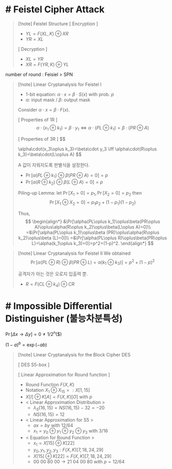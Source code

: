 
# # Feistel Cipher Attack

> [!note] Feistel Structure
> [ Encryption ]
> - $YL = F(XL,K)\oplus XR$
> - $YR=XL$
> 
> [ Decryption ]
> - $XL = YR$
> - $XR=F(YR,K)\oplus YL$

number of round : Feisiel > SPN

> [!note] Linear Cryptanalysis for Feistel I
> - 1-bit equation: $\alpha\cdot x=\beta\cdot S(x)$ with prob. $p$
> - $\alpha$: input mask / $\beta$: output mask
>   
> Consider $\alpha\cdot x=\beta\cdot F(x)$.
> 
> [ Properties of 1R ]
> $$
> \alpha\cdot (x_1\oplus k_1)=\beta\cdot y_1
> \iff
> \alpha\cdot (PL\oplus k_1)=\beta\cdot(PR\oplus A)
> $$
> 
> [ Properties of 3R ]
> $$
> 
> \alpha\cdot(x_3\oplus k_3)=\beta\cdot y_3
> \iff
> \alpha\cdot(R\oplus k_3)=\beta\cdot(L\oplus A)
> $$
> 
> A 값이 지워지도록 판별식을 설정한다.
> - $\Pr[\alpha(PL\oplus k_1)\oplus\beta(PR\oplus A) = 0] = p$
> - $\Pr[\alpha(R\oplus k_2)\oplus\beta(L\oplus A) = 0] = p$
> 
> Piling-up Lemma: let $\Pr[X_1=0]=p_1,\Pr[X_2=0]=p_2$ then
> $$\Pr[X_1\oplus X_2=0]=p_1p_2+(1-p_1)(1-p_2)$$
> 
> Thus,
> $$
> \begin{align*}
> &\Pr[\alpha(PL\oplus k_1)\oplus\beta(PR\oplus A)\oplus\alpha(R\oplus k_2)\oplus\beta(L\oplus A)=0]\\
> =&\Pr[\alpha(PL\oplus k_1)\oplus\beta (PR)\oplus\alpha(R\oplus k_2)\oplus\beta (L)=0]\\
> =&\Pr[\alpha(PL\oplus R)\oplus\beta(PR\oplus L)=\alpha(k_1\oplus k_3)=0]=p^2+(1-p)^2.
> \end{align*}
> $$

> [!note] Linear Cryptanalysis for Feistel II
> We obtained
> $$
> \Pr[\alpha(PL\oplus R)\oplus\beta(PR\oplus L)=\alpha(k_1\oplus k_3)]=p^2+(1-p)^2
> $$
> 
> 공격자가 아는 것은 오로지 입출력 뿐.
> 
> - $R=F(CL\oplus k_4)\oplus CR$

# # Impossible Differential Distinguisher (불능차분특성)

$\Pr[\Delta x\to\Delta y]=0\neq 1/2^n(\$)$


$(1-a)^b=\exp(-ab)$

> [!note] Linear Cryptanalysis for the Block Cipher DES
> 
> [ DES S5-box ]
> 
> [ Linear Approximation for Round function ]
> - Round Function $F(X,K)$
> - Notation $X_1\oplus X_{15}=:X[1, 15]$
> - $X[I]\oplus K[A]=F(X,K)[O]$ with $p$
> - < Linear Approximation Distribution >
> 	- $\lambda_S(16,15)=NS(16,15)-32=-20$
> 	- $NS(16,15)=12$
> - < Linear Approximation for S5 >
> 	- $ax=by$ with $12/64$
> 	- $x_1=y_0\oplus y_1\oplus y_2\oplus y_3$ with $3/16$
> - < Equation for Round Function >
> 	- $x_1=X[15]\oplus K[22]$
> 	- $y_0,y_1,y_2,y_3:F(X,K)[7,18,24,29]$
> 	- $X[15]\oplus K[22]=F(X,K)[7,18,24,29]$
> 	- $00\ 00\ 80\ 00\to 21\ 04\ 00\ 80$ with $p=12/64$



























